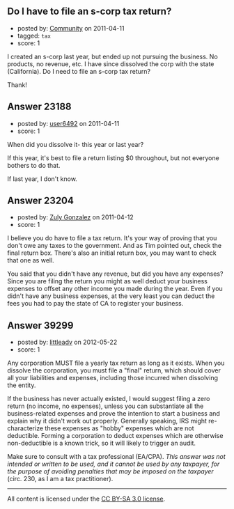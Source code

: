 ## Do I have to file an s-corp tax return?

- posted by: [Community](https://stackexchange.com/users/-1/-1-community) on 2011-04-11
- tagged: `tax`
- score: 1

I created an s-corp last year, but ended up not pursuing the business.  No products, no revenue, etc.  I have since dissolved the corp with the state (California).  Do I need to file an s-corp tax return?

Thank!


## Answer 23188

- posted by: [user6492](https://stackexchange.com/users/-1/6492-user6492) on 2011-04-11
- score: 1

When did you dissolve it- this year or last year?

If this year, it's best to file a return listing $0 throughout, but not everyone bothers to do that.

If last year, I don't know.


## Answer 23204

- posted by: [Zuly Gonzalez](https://stackexchange.com/users/-1/2692-zuly-gonzalez) on 2011-04-12
- score: 1

I believe you do have to file a tax return. It's your way of proving that you don't owe any taxes to the government. And as Tim pointed out, check the final return box. There's also an initial return box, you may want to check that one as well.

You said that you didn't have any revenue, but did you have any expenses? Since you are filing the return you might as well deduct your business expenses to offset any other income you made during the year. Even if you didn't have any business expenses, at the very least you can deduct the fees you had to pay the state of CA to register your business.


## Answer 39299

- posted by: [littleadv](https://stackexchange.com/users/-1/13808-littleadv) on 2012-05-22
- score: 1

Any corporation MUST file a yearly tax return as long as it exists. When you dissolve the corporation, you must file a "final" return, which should cover all your liabilities and expenses, including those incurred when dissolving the entity.

If the business has never actually existed, I would suggest filing a zero return (no income, no expenses), unless you can substantiate all the business-related expenses and prove the intention to start a business and explain why it didn't work out properly. Generally speaking, IRS might re-characterize these expenses as "hobby" expenses which are not deductible. Forming a corporation to deduct expenses which are otherwise non-deductible is a known trick, so it will likely to trigger an audit.

Make sure to consult with a tax professional (EA/CPA). *This answer was not intended or written to be used, and it cannot be used by any taxpayer, for the purpose of avoiding penalties that may be imposed on the taxpayer* (circ. 230, as I am a tax practitioner).



---

All content is licensed under the [CC BY-SA 3.0 license](https://creativecommons.org/licenses/by-sa/3.0/).
